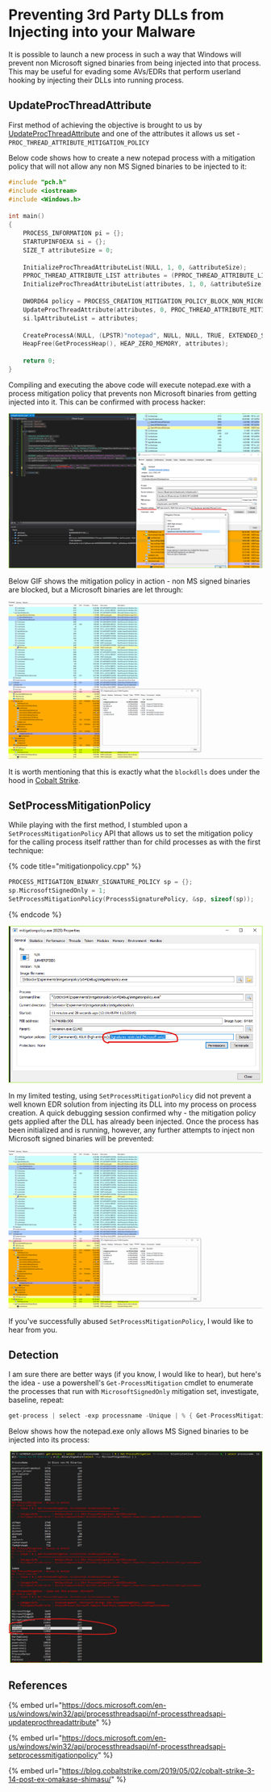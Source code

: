 # Preventing 3rd Party DLLs from Injecting into your Malware

It is possible to launch a new process in such a way that Windows will prevent non Microsoft signed binaries from being injected into that process. This may be useful for evading some AVs/EDRs that perform userland hooking by injecting their DLLs into running process.

## UpdateProcThreadAttribute

First method of achieving the objective is brought to us by [UpdateProcThreadAttribute](https://docs.microsoft.com/en-us/windows/win32/api/processthreadsapi/nf-processthreadsapi-updateprocthreadattribute)  and one of the attributes it allows us set -`PROC_THREAD_ATTRIBUTE_MITIGATION_POLICY`

Below code shows how to create a new notepad process with a mitigation policy that will not allow any non MS Signed binaries to be injected to it:

```cpp
#include "pch.h"
#include <iostream>
#include <Windows.h>

int main()
{
	PROCESS_INFORMATION pi = {};
	STARTUPINFOEXA si = {};
	SIZE_T attributeSize = 0;
	
	InitializeProcThreadAttributeList(NULL, 1, 0, &attributeSize);
	PPROC_THREAD_ATTRIBUTE_LIST attributes = (PPROC_THREAD_ATTRIBUTE_LIST)HeapAlloc(GetProcessHeap(), HEAP_ZERO_MEMORY, attributeSize);
	InitializeProcThreadAttributeList(attributes, 1, 0, &attributeSize);

	DWORD64 policy = PROCESS_CREATION_MITIGATION_POLICY_BLOCK_NON_MICROSOFT_BINARIES_ALWAYS_ON;
	UpdateProcThreadAttribute(attributes, 0, PROC_THREAD_ATTRIBUTE_MITIGATION_POLICY, &policy, sizeof(DWORD64), NULL, NULL);
	si.lpAttributeList = attributes;

	CreateProcessA(NULL, (LPSTR)"notepad", NULL, NULL, TRUE, EXTENDED_STARTUPINFO_PRESENT, NULL, NULL, &si.StartupInfo, &pi);
	HeapFree(GetProcessHeap(), HEAP_ZERO_MEMORY, attributes);

	return 0;
}
```

Compiling and executing the above code will execute notepad.exe with a process mitigation policy that prevents non Microsoft binaries from getting injected into it. This can be confirmed with process hacker:

![](../../.gitbook/assets/image%20%2857%29.png)

Below GIF shows the mitigation policy in action - non MS signed binaries are blocked, but a Microsoft binaries are let through:

![Non Microsoft DLL being prevented from loading](../../.gitbook/assets/prevention.gif)

It is worth mentioning that this is exactly what the `blockdlls` does under the hood in [Cobalt Strike](https://blog.cobaltstrike.com/2019/05/02/cobalt-strike-3-14-post-ex-omakase-shimasu/).

## SetProcessMitigationPolicy

While playing with the first method, I stumbled upon a `SetProcessMitigationPolicy` API that allows us to set the mitigation policy for the calling process itself ratther than for child processes as with the first technique:

{% code title="mitigationpolicy.cpp" %}
```cpp
PROCESS_MITIGATION_BINARY_SIGNATURE_POLICY sp = {};
sp.MicrosoftSignedOnly = 1;
SetProcessMitigationPolicy(ProcessSignaturePolicy, &sp, sizeof(sp));
```
{% endcode %}

![](../../.gitbook/assets/image%20%28462%29.png)

In my limited testing, using `SetProcessMitigationPolicy` did not prevent a well known EDR solution from injecting its DLL into my process on process creation. A quick debugging session confirmed why - the mitigation policy gets applied after the DLL has already been injected. Once the process has been initialized and is running, however, any further attempts to inject non Microsoft signed binaries will be prevented:

![](../../.gitbook/assets/prevention.gif)

If you've successfully abused `SetProcessMitigationPolicy`, I would like to hear from you.

## Detection

I am sure there are better ways \(if you know, I would like to hear\), but here's the idea - use a powershell's `Get-ProcessMitigation` cmdlet to enumerate the processes that run with `MicrosoftSignedOnly` mitigation set, investigate, baseline, repeat:

```csharp
get-process | select -exp processname -Unique | % { Get-ProcessMitigation -ErrorAction SilentlyContinue -RunningProcesses $_ | select processname, Id, @{l="Block non-MS Binaries"; e={$_.BinarySignature|select -exp MicrosoftSignedOnly} } }
```

Below shows how the notepad.exe only allows MS Signed binaries to be injected into its process:

![](../../.gitbook/assets/image%20%28359%29.png)

## References

{% embed url="https://docs.microsoft.com/en-us/windows/win32/api/processthreadsapi/nf-processthreadsapi-updateprocthreadattribute" %}

{% embed url="https://docs.microsoft.com/en-us/windows/win32/api/processthreadsapi/nf-processthreadsapi-setprocessmitigationpolicy" %}

{% embed url="https://blog.cobaltstrike.com/2019/05/02/cobalt-strike-3-14-post-ex-omakase-shimasu/" %}

